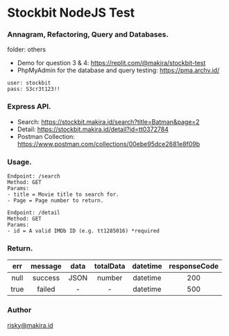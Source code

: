 # Stockbit NodeJS Test

### Annagram, Refactoring, Query and Databases.
folder: others
- Demo for question 3 & 4: <https://replit.com/@makira/stockbit-test>
- PhpMyAdmin for the database and query testing: <https://pma.archv.id/>
```
user: stockbit
pass: S3cr3t123!!
```

### Express API.
- Search: <https://stockbit.makira.id/search?title=Batman&page=2>
- Detail: <https://stockbit.makira.id/detail?id=tt0372784>
- Postman Collection: <https://www.postman.com/collections/00ebe95dce2681e8f09b>

### Usage.
```
Endpoint: /search
Method: GET
Params: 
- title = Movie title to search for.
- Page = Page number to return.

Endpoint: /detail
Method: GET
Params: 
- id = A valid IMDb ID (e.g. tt1285016) *required
```

### Return.
|err |message|data |totalData |  datetime  | responseCode |
|:--:|:-----:|:---:|:--------:|:----------:|:------------:|
|null|success|JSON |  number  |  datetime  | 200          |
|true|failed |  -  |     -    |  datetime  | 500          |

### Author
<risky@makira.id>
